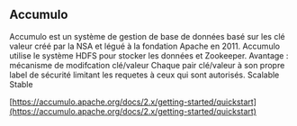 
## Accumulo
 Accumulo est un système de gestion de base de données basé sur les clé valeur créé par la NSA et légué à la fondation Apache en 2011.
 Accumulo utilise le système HDFS pour stocker les données et Zookeeper.
 Avantage :
 mécanisme de modifcation clé/valeur 
 Chaque pair clé/valeur à son propre label de sécurité limitant les requetes à ceux qui sont autorisés.
 Scalable
 Stable
 
[https://accumulo.apache.org/docs/2.x/getting-started/quickstart](https://accumulo.apache.org/docs/2.x/getting-started/quickstart)
<!--stackedit_data:
eyJoaXN0b3J5IjpbLTYwNjYwNTc5OV19
-->
